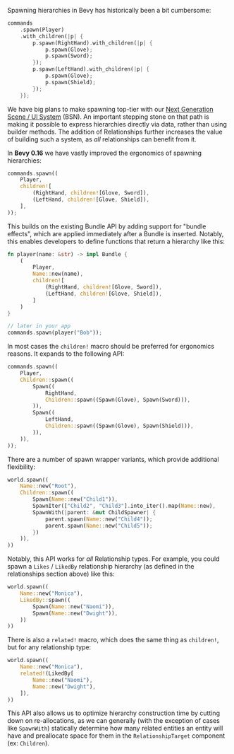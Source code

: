 Spawning hierarchies in Bevy has historically been a bit cumbersome:

```rust
commands
    .spawn(Player)
    .with_children(|p| {
        p.spawn(RightHand).with_children(|p| {
            p.spawn(Glove);
            p.spawn(Sword);
        });
        p.spawn(LeftHand).with_children(|p| {
            p.spawn(Glove);
            p.spawn(Shield);
        });
    });
```

We have big plans to make spawning top-tier with our [Next Generation Scene / UI System](https://github.com/bevyengine/bevy/discussions/14437) (BSN). An important stepping stone on that path is making it possible to express hierarchies directly via data, rather than using builder methods. The addition of Relationships further increases the value of building such a system, as _all_ relationships can benefit from it.

In **Bevy 0.16** we have vastly improved the ergonomics of spawning hierarchies:

```rust
commands.spawn((
    Player,
    children![
        (RightHand, children![Glove, Sword]),
        (LeftHand, children![Glove, Shield]),
    ],
));
```

This builds on the existing Bundle API by adding support for "bundle effects", which are applied immediately after a Bundle is inserted. Notably, this enables developers to define functions that return a hierarchy like this:

```rust
fn player(name: &str) -> impl Bundle {
    (
        Player,
        Name::new(name),
        children![
            (RightHand, children![Glove, Sword]),
            (LeftHand, children![Glove, Shield]),
        ]
    )
}

// later in your app
commands.spawn(player("Bob"));
```

In most cases the `children!` macro should be preferred for ergonomics reasons. It expands to the following API:

```rust
commands.spawn((
    Player,
    Children::spawn((
        Spawn((
            RightHand,
            Children::spawn((Spawn(Glove), Spawn(Sword))),
        )),
        Spawn((
            LeftHand,
            Children::spawn((Spawn(Glove), Spawn(Shield))),
        )),
    )),
));
```

There are a number of spawn wrapper variants, which provide additional flexibility:

```rust
world.spawn((
    Name::new("Root"),
    Children::spawn((
        Spawn(Name::new("Child1")),   
        SpawnIter(["Child2", "Child3"].into_iter().map(Name::new),
        SpawnWith(|parent: &mut ChildSpawner| {
            parent.spawn(Name::new("Child4"));
            parent.spawn(Name::new("Child5"));
        })
    )),
))
```

Notably, this API works for _all_ Relationship types. For example, you could spawn a `Likes` / `LikedBy` relationship hierarchy (as defined in the relationships section above) like this:

```rust
world.spawn((
    Name::new("Monica"),
    LikedBy::spawn((
        Spawn(Name::new("Naomi")),
        Spawn(Name::new("Dwight")),
    ))
))
```

There is also a `related!` macro, which does the same thing as `children!`, but for any relationship type:

```rust
world.spawn((
    Name::new("Monica"),
    related!(LikedBy[
        Name::new("Naomi"),
        Name::new("Dwight"),
    ]),
))
```

This API also allows us to optimize hierarchy construction time by cutting down on re-allocations, as we can generally (with the exception of cases like `SpawnWith`) statically determine how many related entities an entity will have and preallocate space for them in the `RelationshipTarget` component (ex: `Children`).
